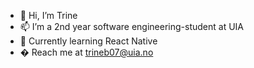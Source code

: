 - 👋 Hi, I’m Trine
- 📫 I’m a 2nd year software engineering-student at UIA
- 🌱 Currently learning React Native
- � Reach me at trineb07@uia.no

<!---
trinerb/trinerb is a ✨ special ✨ repository because its `README.md` (this file) appears on your GitHub profile.
You can click the Preview link to take a look at your changes.
--->
